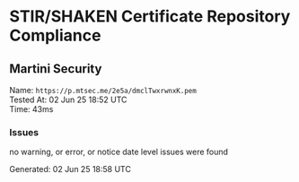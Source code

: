 # STIR/SHAKEN Certificate Repository Compliance

## Martini Security

Name: `https://p.mtsec.me/2e5a/dmclTwxrwnxK.pem`\
Tested At: 02 Jun 25 18:52 UTC\
Time: 43ms

### Issues

no warning, or error, or notice date level issues were found

Generated: 02 Jun 25 18:58 UTC